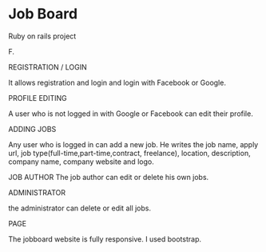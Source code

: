 # Job Board 

Ruby on rails project

F.

REGISTRATION / LOGIN

It allows registration and login and login with Facebook or Google.

PROFILE EDITING

A user who is not logged in with Google or Facebook can edit their profile.

ADDING JOBS

Any user who is logged in can add a new job. He writes the job name, apply url, job type(full-time,part-time,contract, freelance), location, description, company name, company website and logo.

JOB AUTHOR
The job author can edit or delete his own jobs.

ADMINISTRATOR

the administrator can delete or edit all jobs.

PAGE

The jobboard website is fully responsive. I used bootstrap.
